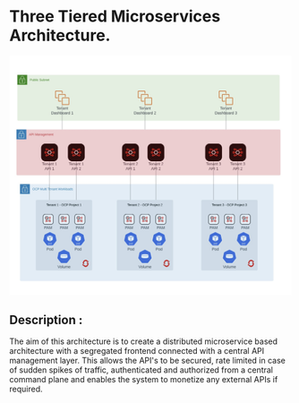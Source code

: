 # Three Tiered Microservices Architecture.

![My Image](https://github.com/peachypeachyy/portfolio-contents/blob/main/3_tier_arch/supporting_assets/3%20Tier%20Arch.jpg)

## Description :

The aim of this architecture is to create a distributed microservice based architecture with a segregated frontend connected with a central API management layer. This allows the API's to be secured, rate limited in case of sudden spikes of traffic, authenticated and authorized from a central command plane and enables the system to monetize any external APIs if required.

